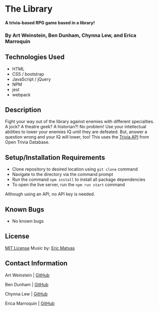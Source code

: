 
# The Library

#### A trivia-based RPG game based in a library!

### By Art Weinstein, Ben Dunham, Chynna Lew, and Erica Marroquin

## Technologies Used

* HTML
* CSS / bootstrap
* JavaScript / jQuery
* NPM
* jest
* webpack

## Description

Fight your way out of the library against enemies with different specialties. A jock? A theatre geek? A historian?! No problem! Use your intellectual abilities to lower your enemies IQ until they are defeated. But, answer a question wrong and your IQ will lower, too! This uses the [Trivia API](https://opentdb.com/api_config.php) from Open Trivia Database.

## Setup/Installation Requirements

* Clone repository to desired location using `git clone` command
* Navigate to the directory via the command prompt
* Run the command `npm install` to install all package dependencies
* To open the live server, run the `npm run start` command

Although using an API, no API key is needed.

## Known Bugs

* No known bugs

## License

[MIT License](https://opensource.org/licenses/MIT)
Music by: [Eric Matyas](www.soundimage.org)

## Contact Information

Art Weinstein | [GitHub](https://github.com/art-weinstein)

Ben Dunham | [GitHub](https://github.com/bendunhampdx)

Chynna Lew | [GitHub](https://github.com/chynnalew)

Erica Marroquin | [GitHub](https://github.com/ericamarroquin)